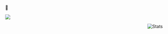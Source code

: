 🤡 

<!-- Here are some ideas to get you started:

- 🔭 I’m currently working on ...
- 🌱 I’m currently learning ...
- 👯 I’m looking to collaborate on ...
- 🤔 I’m looking for help with ...
- 💬 Ask me about ...
- 📫 How to reach me: ...
- 😄 Pronouns: ...
- ⚡ Fun fact: ...
-->
<!-- <img align="center" src="https://raw.githubusercontent.com/4rknova/4rknova/main/banner.png">
<div>
  <!-- <a href="https://www.4rknova.com/feed.xml" target="blank"> -->


![](https://github-readme-stats.vercel.app/api?username=kaizer1&theme=tokionight&hide_border=false&include_all_commits=false&count_private=true)<br/>
<!--![](https://github-readme-streak-stats.herokuapp.com/?user=kaizer1&theme=dark&hide_border=true)<br/> -->
 <img alt="Stats" align="right" src="https://github-readme-stats.vercel.app/api/top-langs?username=kaizer1&show_icons=true&locale=en&layout=compact&theme=tokionight" alt="kaizer1" />

<!-- BLOG-POST-LIST:START -->
<!-- - Google Play https://play.google.com/store/apps/dev?id=7075717207923460142 -->
<!-- url to blog games https://www.4rknova.com//blog/2025/09/21/blob-3d --> 
<!-- BLOG-POST-LIST:END -->
